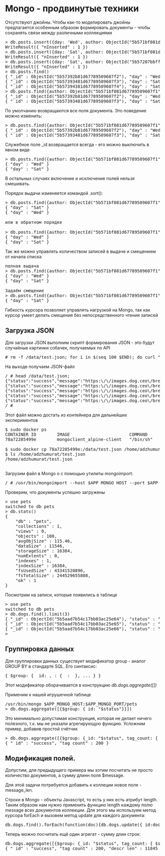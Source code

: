 # Mongo - продвинутые техники

Отсутствуют джойны. Чтобы как-то моделировать джойны предлагается особенным образом формировать документы - чтобы сохранять связи между различными коллекциями

<pre>
> db.posts.insert({day: 'Wed', author: ObjectId("5b571bf081d67789509607f1")})
WriteResult({ "nInserted" : 1 })
> db.posts.insert({day: 'Sat', author: ObjectId("5b571bf081d67789509607f1")})
WriteResult({ "nInserted" : 1 })
> db.posts.insert({day: 'Sat', author: ObjectId("5b57207bbff183a0a45dcfb3")})
WriteResult({ "nInserted" : 1 })
> db.posts.find()
{ "_id" : ObjectId("5b57392b81d67789509607f2"), "day" : "Wed", "author" : ObjectId("5b571bf081d67789509607f1") }
{ "_id" : ObjectId("5b57393481d67789509607f3"), "day" : "Sat", "author" : ObjectId("5b571bf081d67789509607f1") }
{ "_id" : ObjectId("5b57394381d67789509607f4"), "day" : "Sat", "author" : ObjectId("5b57207bbff183a0a45dcfb3") }
> db.posts.find({author: ObjectId("5b571bf081d67789509607f1")})
{ "_id" : ObjectId("5b57392b81d67789509607f2"), "day" : "Wed", "author" : ObjectId("5b571bf081d67789509607f1") }
{ "_id" : ObjectId("5b57393481d67789509607f3"), "day" : "Sat", "author" : ObjectId("5b571bf081d67789509607f1") }
</pre>

Пo умолчанию возвращаются все поля документа. Это поведение можно изменить:
<pre>
> db.posts.find({author: ObjectId("5b571bf081d67789509607f1")}, {day: 1})
{ "_id" : ObjectId("5b57392b81d67789509607f2"), "day" : "Wed" }
{ "_id" : ObjectId("5b57393481d67789509607f3"), "day" : "Sat" }
</pre>

Служебное поле _id возвращается всегда - его можно выключить в явном виде

<pre>
> db.posts.find({author: ObjectId("5b571bf081d67789509607f1")}, {day: 1, _id: 0})
{ "day" : "Wed" }
{ "day" : "Sat" }
</pre>

В остальных случаях включение и исключение полей нельзя смешивать.

Порядок выдачи изменяется командой .sort():

<pre>
> db.posts.find({author: ObjectId("5b571bf081d67789509607f1")}, {day: 1, _id: 0}).sort({day: 1})
{ "day" : "Sat" }
{ "day" : "Wed" }

или в обратном порядке

> db.posts.find({author: ObjectId("5b571bf081d67789509607f1")}, {day: 1, _id: 0}).sort({day: -1})
{ "day" : "Wed" }
{ "day" : "Sat" }
</pre>

Так же можно управлять количеством записей в выдаче и смещением от начала списка

<pre>
полная выдача
> db.posts.find({author: ObjectId("5b571bf081d67789509607f1")}, {day: 1, _id: 0}).sort({day: -1})
{ "day" : "Wed" }
{ "day" : "Sat" }

Задаём смещение
> db.posts.find({author: ObjectId("5b571bf081d67789509607f1")}, {day: 1, _id: 0}).sort({day: -1}).limit(2).skip(1)
{ "day" : "Sat" }
</pre>

Гибкость курсора позволяет управлять нагрузкой на Mongo, так как курсор умеет делать смещения без непосредственного чтения записей

## Загрузка JSON

Для загрузки JSON выполним скрипт формирования JSON - это будут случайные картинки собачек, получаемых по API

<pre>
# rm -f /data/test.json; for i in $(seq 100 $END); do curl "https://dog.ceo/api/breeds/image/random">>/data/test.json>>/data/test.json; done;
</pre>

На выходе получаем JSON-файл
<pre>
/ # head /data/test.json;
{"status":"success","message":"https:\/\/images.dog.ceo\/breeds\/weimaraner\/n02092339_1013.jpg"},
{"status":"success","message":"https:\/\/images.dog.ceo\/breeds\/basenji\/n02110806_5971.jpg"},
{"status":"success","message":"https:\/\/images.dog.ceo\/breeds\/dingo\/n02115641_5815.jpg"},
{"status":"success","message":"https:\/\/images.dog.ceo\/breeds\/corgi-cardigan\/n02113186_10475.jpg"},
{"status":"success","message":"https:\/\/images.dog.ceo\/breeds\/boxer\/n02108089_1357.jpg"},
/ #
</pre>

Этот файл можно достать из контейнера для дальнейших экспериментов
<pre>
$ sudo docker ps
CONTAINER ID        IMAGE                       COMMAND                  CREATED             STATUS              PORTS                      NAMES
78a72285499e        mongoclient_alpine-client   "/bin/sh"                About an hour ago   Up About an hour                               mongoclient_alpine-client_run_1

$ sudo docker cp 78a72285499e:/data/test.json /home/adzhumurat/test.json
$ ls /home/adzhumurat/test.json
/home/adzhumurat/test.json

</pre>

Загрузим файл в Mongo o с  помощью утилиты mongoimport:

<pre>
/ # /usr/bin/mongoimport --host $APP_MONGO_HOST --port $APP_MONGO_PORT --db pets --collection dogs --file /data/test.json
</pre>

Проверим, что документы успешно загружены
<pre>
> use pets
switched to db pets
> db.stats()
{
	"db" : "pets",
	"collections" : 1,
	"views" : 0,
	"objects" : 100,
	"avgObjSize" : 115.46,
	"dataSize" : 11546,
	"storageSize" : 16384,
	"numExtents" : 0,
	"indexes" : 1,
	"indexSize" : 16384,
	"fsUsedSize" : 43341520896,
	"fsTotalSize" : 244529655808,
	"ok" : 1
}
</pre>

Посмотрим на записи, которые появились в таблице
<pre>
> use pets
switched to db pets
> db.dogs.find().limit(3)
{ "_id" : ObjectId("5b5aad7b54c17bb03ac25e64"), "status" : "success", "message" : "https://images.dog.ceo/breeds/greyhound-italian/n02091032_9131.jpg" }
{ "_id" : ObjectId("5b5aad7b54c17bb03ac25e65"), "status" : "success", "message" : "https://images.dog.ceo/breeds/hound-afghan/n02088094_1534.jpg" }
{ "_id" : ObjectId("5b5aad7b54c17bb03ac25e66"), "status" : "success", "message" : "https://images.dog.ceo/breeds/chihuahua/n02085620_5093.jpg" }
>
</pre>

## Группировка данных

Для группировки данных существует модификатор group - аналог GROUP BY в стандарте SQL. Его синтаксис:
<pre>
{ $group: { _id: <expression>, <field1>: { <accumulator1> : <expression1> }, ... } }
</pre>

Этот модификатор оборачивается в конструкцию *db.dogs.aggregate([])*

Применим к нашей игрушечной таблице

<pre>
/usr/bin/mongo $APP_MONGO_HOST:$APP_MONGO_PORT/pets
> db.dogs.aggregate([{$group: {_id: "$status"}}])
</pre>

Это минимально допустимая конструкция, которая не делает ничего полезного, т.к. мы не указали агрегирующую функцию.
Усложним пример, добавив простой счётчик
<pre>
> db.dogs.aggregate([{$group: {_id: "$status", tag_count: { $sum: 1 }}}])
{ "_id" : "success", "tag_count" : 200 }
</pre>

## Модификация полей.

Допустим, для предыдущего примера мы хотим посчитать не просто количество документов, а сумму длинн поля $message.

Для этой задачи потребуется добавить к коллеции новое поле - message_len.

Строки в Mongo - объекты Javascript, то есть у них есть атрибут length. Таким образом нам нужно применить функцию length каждому полю message всех документов коллекции.
Для этого мы используем метод курсора forEach и вызовем метод update для каждого документа:

<pre>
db.dogs.find().forEach(function(doc){db.dogs.update({_id:doc._id}, {$set: {message_len: doc.message.length}})})
</pre>

Теперь можно посчитать ещё один агрегат - сумму длин строк:

<pre>
db.dogs.aggregate([{$group: {_id: "$status", tag_count: { $sum: 1 }, descr_len: {$sum: "$message_len"}}}])
{ "_id" : "success", "tag_count" : 200, "descr_len" : 11845 }
</pre>